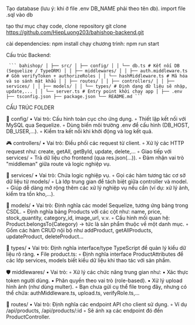 Tạo database (lưu ý: khi ở file .env DB_NAME phải theo tên db). import file .sql vào db

tạo thư mục chạy code, clone repository git clone https://github.com/HiepLuong203/bahishop-backend.git

cài dependencies: npm install chạy chương trình: npm run start

Cấu trúc Backend:

<pre><code> ``` bahishop/ │ ├── src/ │ ├── config/ │ │ └── db.ts # Kết nối DB (Sequelize / TypeORM) │ │ ├── middlewares/ │ │ ├── auth.middleware.ts # Gồm verifyToken + authorizeRoles │ │ └── hashMiddleware.ts # Mã hóa và so sánh mật khẩu │ │ ├── routes/ │ │ ├── controllers/ │ │ ├── services/ │ │ ├── models/ │ │ └── types/ # Định dạng dữ liệu sẽ nhập, update,... │ │ └── server.ts # Entry point khởi chạy app │ ├── .env ├── tsconfig.json ├── package.json └── README.md ``` </code></pre>

CẤU TRÚC FOLDER

🔧 config/
    • Vai trò: Cấu hình toàn cục cho ứng dụng.
        ◦ Thiết lập kết nối với MySQL qua Sequelize.
        ◦ Dùng biến môi trường .env để cấu hình (DB_HOST, DB_USER,...).
        ◦ Kiểm tra kết nối khi khởi động và log kết quả.

🎮 controllers/
    • Vai trò: Điều phối các request từ client.
        ◦ Xử lý các HTTP request như: create, getAll, getById, update, delete,...
        ◦ Giao tiếp với services/
        ◦ Trả dữ liệu cho frontend (qua res.json(...)).
        ◦ Đảm nhận vai trò "middleman" giữa route và logic nghiệp vụ.

🧠 services/
    • Vai trò: Chứa logic nghiệp vụ.
        ◦ Gọi các hàm tương tác cơ sở dữ liệu từ models/
        ◦ Là lớp trung gian để tách biệt giữa controller và model.
        ◦ Giúp dễ dàng mở rộng thêm các xử lý nghiệp vụ nếu cần (ví dụ: xử lý ảnh, kiểm tra tồn kho,...).

🧬 models/
    • Vai trò: Định nghĩa các model Sequelize, tương ứng bảng trong CSDL.
        ◦ Định nghĩa bảng Products với các cột như: name, price, stock_quantity, category_id, image_url, v.v.
        ◦ Cấu hình mối quan hệ: Product.belongsTo(Category) → tức là sản phẩm thuộc về một danh mục.
        ◦ Gồm các hàm CRUD nội bộ như addProduct, getAllProducts, updateProduct, deleteProduct…

🧱 types/
    • Vai trò: Định nghĩa interface/type TypeScript để quản lý kiểu dữ liệu rõ ràng.
    • File product.ts:
        ◦ Định nghĩa interface ProductAttributes để các lớp services, models biết kiểu dữ liệu khi thao tác với sản phẩm.

🛡️ middlewares/
    • Vai trò:
        ◦ Xử lý các chức năng trung gian như:
            ▪ Xác thực token người dùng.
            ▪ Phân quyền theo vai trò (role-based).
            ▪ Xử lý upload hình ảnh (như dùng multer).
        ◦ Bạn chưa gửi cụ thể file trong đây, nhưng có thể chứa: authMiddleware.ts, upload.ts, verifyRole.ts,...

🔁 routes/
    • Vai trò: Định nghĩa các endpoint API cho client sử dụng.
        ◦ Ví dụ /api/products, /api/products/:id
        ◦ Sẽ ánh xạ các endpoint đó đến ProductController.
